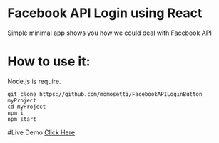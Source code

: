 # Facebook API Login using React
Simple minimal app shows you how we could deal with Facebook API
# How to use it:
Node.js is require.

```
git clone https://github.com/momosetti/FacebookAPILoginButton myProject
cd myProject
npm i
npm start

```
#Live Demo
[Click Here](https://momosetti.github.io/FacebookAPILoginButton)
